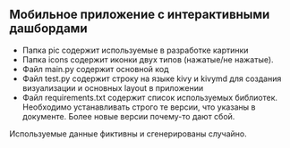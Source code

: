 ## Мобильное приложение с интерактивными дашбордами

 - Папка pic содержит используемые в разработке картинки 
 - Папка icons содержит иконки двух типов (нажатые/не нажатые).
 - Файл main.py содержит основной код
 - Файл test.py содержит строку на языке kivy и kivymd для создания визуализации и основных layout в приложении
 - Файл requirements.txt содержит список используемых библиотек. Необходимо устанавливать строго те версии, что указаны в документе. 
Более новые версии почему-то дают сбой.

Используемые данные фиктивны и сгенерированы случайно.
